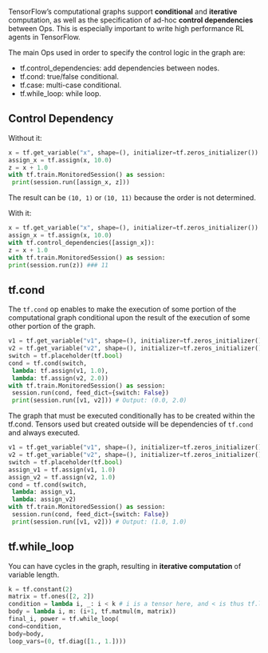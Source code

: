 TensorFlow’s computational graphs support **conditional** and **iterative** computation,
as well as the specification of ad-hoc **control dependencies** between Ops.
This is especially important to write high performance RL agents in TensorFlow.

The main Ops used in order to specify the control logic in the graph are:

- tf.control_dependencies: add dependencies between nodes.
- tf.cond: true/false conditional.
- tf.case: multi-case conditional.
- tf.while_loop: while loop.

## Control Dependency

Without it:
```python
x = tf.get_variable("x", shape=(), initializer=tf.zeros_initializer())
assign_x = tf.assign(x, 10.0)
z = x + 1.0
with tf.train.MonitoredSession() as session:
 print(session.run([assign_x, z]))
 ```
 The result can be `(10, 1)` or `(10, 11)` because the order is not determined.
 
 With it:
 ```python
 x = tf.get_variable("x", shape=(), initializer=tf.zeros_initializer())
assign_x = tf.assign(x, 10.0)
with tf.control_dependencies([assign_x]):
 z = x + 1.0
with tf.train.MonitoredSession() as session:
 print(session.run(z)) ### 11
 ```

## tf.cond

The `tf.cond` op enables to make the execution of some portion of the computational
graph conditional upon the result of the execution of some other portion of the graph.

```python
v1 = tf.get_variable("v1", shape=(), initializer=tf.zeros_initializer())
v2 = tf.get_variable("v2", shape=(), initializer=tf.zeros_initializer())
switch = tf.placeholder(tf.bool)
cond = tf.cond(switch,
 lambda: tf.assign(v1, 1.0),
 lambda: tf.assign(v2, 2.0))
with tf.train.MonitoredSession() as session:
 session.run(cond, feed_dict={switch: False})
 print(session.run([v1, v2])) # Output: (0.0, 2.0)
 ```
 
 The graph that must be executed conditionally has to be created within the tf.cond.
Tensors used but created outside will be dependencies of `tf.cond` and always executed.

```python
v1 = tf.get_variable("v1", shape=(), initializer=tf.zeros_initializer())
v2 = tf.get_variable("v2", shape=(), initializer=tf.zeros_initializer())
switch = tf.placeholder(tf.bool)
assign_v1 = tf.assign(v1, 1.0)
assign_v2 = tf.assign(v2, 1.0)
cond = tf.cond(switch,
 lambda: assign_v1,
 lambda: assign_v2)
with tf.train.MonitoredSession() as session:
 session.run(cond, feed_dict={switch: False})
 print(session.run([v1, v2])) # Output: (1.0, 1.0)
 ```
 
 ## tf.while_loop
 
 You can have cycles in the graph, resulting in **iterative computation** of variable length.
 
 ```python 
 k = tf.constant(2)
matrix = tf.ones([2, 2])
condition = lambda i, _: i < k # i is a tensor here, and < is thus tf.less
body = lambda i, m: (i+1, tf.matmul(m, matrix))
final_i, power = tf.while_loop(
 cond=condition,
 body=body,
 loop_vars=(0, tf.diag([1., 1.])))
 ```
